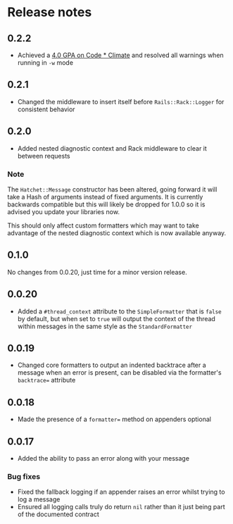 # Release notes

## 0.2.2

 * Achieved a [4.0 GPA on Code * Climate](https://codeclimate.com/github/gshutler/hatchet)
   and resolved all warnings when running in `-w` mode

## 0.2.1

 * Changed the middleware to insert itself before `Rails::Rack::Logger` for
   consistent behavior

## 0.2.0

 * Added nested diagnostic context and Rack middleware to clear it between
   requests

### Note

The `Hatchet::Message` constructor has been altered, going forward it will take
a Hash of arguments instead of fixed arguments. It is currently backwards
compatible but this will likely be dropped for 1.0.0 so it is advised you update
your libraries now.

This should only affect custom formatters which may want to take advantage of
the nested diagnostic context which is now available anyway.

## 0.1.0

No changes from 0.0.20, just time for a minor version release.

## 0.0.20

 * Added a `#thread_context` attribute to the `SimpleFormatter` that is `false`
   by default, but when set to `true` will output the context of the thread
   within messages in the same style as the `StandardFormatter`

## 0.0.19

 * Changed core formatters to output an indented backtrace after a message when
   an error is present, can be disabled via the formatter's `backtrace=`
   attribute

## 0.0.18

 * Made the presence of a `formatter=` method on appenders optional

## 0.0.17

 * Added the ability to pass an error along with your message

### Bug fixes

 * Fixed the fallback logging if an appender raises an error whilst trying to
   log a message
 * Ensured all logging calls truly do return `nil` rather than it just being
   part of the documented contract
